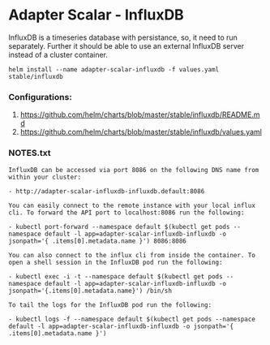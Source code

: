 # Adapter Scalar - InfluxDB

InfluxDB is a timeseries database with persistance, so, it need to run separately. Further it should be able to use an external InfluxDB server instead of a cluster container.

```
helm install --name adapter-scalar-influxdb -f values.yaml stable/influxdb
```

### Configurations:
1. https://github.com/helm/charts/blob/master/stable/influxdb/README.md
2. https://github.com/helm/charts/blob/master/stable/influxdb/values.yaml


### NOTES.txt
```
InfluxDB can be accessed via port 8086 on the following DNS name from within your cluster:

- http://adapter-scalar-influxdb-influxdb.default:8086

You can easily connect to the remote instance with your local influx cli. To forward the API port to localhost:8086 run the following:

- kubectl port-forward --namespace default $(kubectl get pods --namespace default -l app=adapter-scalar-influxdb-influxdb -o jsonpath='{ .items[0].metadata.name }') 8086:8086

You can also connect to the influx cli from inside the container. To open a shell session in the InfluxDB pod run the following:

- kubectl exec -i -t --namespace default $(kubectl get pods --namespace default -l app=adapter-scalar-influxdb-influxdb -o jsonpath='{.items[0].metadata.name}') /bin/sh

To tail the logs for the InfluxDB pod run the following:

- kubectl logs -f --namespace default $(kubectl get pods --namespace default -l app=adapter-scalar-influxdb-influxdb -o jsonpath='{ .items[0].metadata.name }')
```
